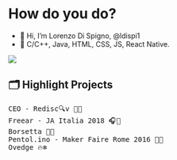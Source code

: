 # How do you do? 

- 👋 Hi, I’m Lorenzo Di Spigno, @ldispi1
- 👀 C/C++, Java, HTML, CSS, JS, React Native.

<a href="https://rediscov.it/"> ![](https://img.shields.io/static/v1?label=Rediscov&message=%E2%9D%A4&color=47b19b) </a>

## 🗂️ Highlight Projects

<pre>
CEO - Redisc🔍v 👔💼
Freear - JA Italia 2018 🎧🙉
Borsetta 👜📱
Pentol.ino - Maker Faire Rome 2016 🍝💡
Ovedge 🔥❄
</pre>
<!---
## &#x1f4c8; GitHub Stats

<a href="https://github.com/ldispi1/ldispi1">
  <img align="center" src="https://github-readme-stats.vercel.app/api/top-langs/?username=ldispi1&hide=c%2B%2B,c,html&title_color=6aa6f8&text_color=8a919a&icon_color=6aa6f8&bg_color=0e1116" alt="ldispi1's GitHub Stats" />
</a>

<a href="https://github.com/ldispi1/ldispi1">
  <img align="center" src="https://github-readme-stats.vercel.app/api?username=ldispi1&show_icons=true&line_height=27&count_private=true&title_color=6aa6f8&text_color=8a919a&icon_color=6aa6f8&bg_color=0e1116" alt="ldispi1's GitHub Stats" />
</a>

## 🏆 GitHub Trophies

[![trophy](https://github-profile-trophy.vercel.app/?username=ldispi1&theme=nord)](https://github.com/ryo-ma/github-profile-trophy)

    ldispi1/ldispi1 is a ✨ special ✨ repository because its `README.md` (this file) appears on your GitHub profile.
    You can click the Preview link to take a look at your changes.
--->
